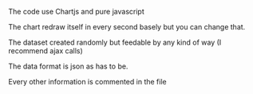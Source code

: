 The code use Chartjs and pure javascript

The chart redraw itself in every second basely but you can change that.

The dataset created randomly but feedable by any kind of way (I recommend ajax calls)

The data format is json as has to be.

Every other information is commented in the file
